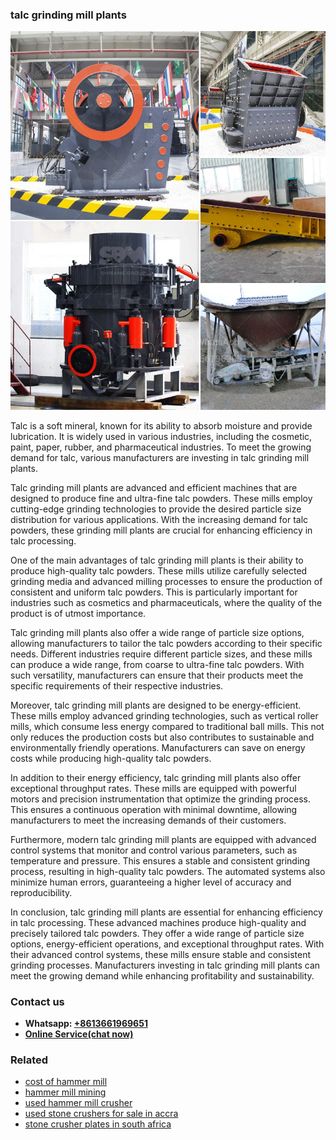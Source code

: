 <h3>talc grinding mill plants</h3><img src='1708498436.jpg' alt=''><p>Talc is a soft mineral, known for its ability to absorb moisture and provide lubrication. It is widely used in various industries, including the cosmetic, paint, paper, rubber, and pharmaceutical industries. To meet the growing demand for talc, various manufacturers are investing in talc grinding mill plants.</p><p>Talc grinding mill plants are advanced and efficient machines that are designed to produce fine and ultra-fine talc powders. These mills employ cutting-edge grinding technologies to provide the desired particle size distribution for various applications. With the increasing demand for talc powders, these grinding mill plants are crucial for enhancing efficiency in talc processing.</p><p>One of the main advantages of talc grinding mill plants is their ability to produce high-quality talc powders. These mills utilize carefully selected grinding media and advanced milling processes to ensure the production of consistent and uniform talc powders. This is particularly important for industries such as cosmetics and pharmaceuticals, where the quality of the product is of utmost importance.</p><p>Talc grinding mill plants also offer a wide range of particle size options, allowing manufacturers to tailor the talc powders according to their specific needs. Different industries require different particle sizes, and these mills can produce a wide range, from coarse to ultra-fine talc powders. With such versatility, manufacturers can ensure that their products meet the specific requirements of their respective industries.</p><p>Moreover, talc grinding mill plants are designed to be energy-efficient. These mills employ advanced grinding technologies, such as vertical roller mills, which consume less energy compared to traditional ball mills. This not only reduces the production costs but also contributes to sustainable and environmentally friendly operations. Manufacturers can save on energy costs while producing high-quality talc powders.</p><p>In addition to their energy efficiency, talc grinding mill plants also offer exceptional throughput rates. These mills are equipped with powerful motors and precision instrumentation that optimize the grinding process. This ensures a continuous operation with minimal downtime, allowing manufacturers to meet the increasing demands of their customers.</p><p>Furthermore, modern talc grinding mill plants are equipped with advanced control systems that monitor and control various parameters, such as temperature and pressure. This ensures a stable and consistent grinding process, resulting in high-quality talc powders. The automated systems also minimize human errors, guaranteeing a higher level of accuracy and reproducibility.</p><p>In conclusion, talc grinding mill plants are essential for enhancing efficiency in talc processing. These advanced machines produce high-quality and precisely tailored talc powders. They offer a wide range of particle size options, energy-efficient operations, and exceptional throughput rates. With their advanced control systems, these mills ensure stable and consistent grinding processes. Manufacturers investing in talc grinding mill plants can meet the growing demand while enhancing profitability and sustainability.</p><h3>Contact us</h3><ul><li><strong>Whatsapp:&nbsp;<a href="https://wa.me/8613661969651">+8613661969651</a></strong></li><li><a href="https://swt.shibang-china.com/?git&amp;zhl&amp;talc grinding mill plants"><strong>Online Service(chat now)</strong></a></li></ul><h3>Related</h3><ul><li><a href='cost of hammer mill.md'>cost of hammer mill</a></li><li><a href='hammer mill mining.md'>hammer mill mining</a></li><li><a href='used hammer mill crusher.md'>used hammer mill crusher</a></li><li><a href='used stone crushers for sale in accra.md'>used stone crushers for sale in accra</a></li><li><a href='stone crusher plates in south africa.md'>stone crusher plates in south africa</a></li></ul>